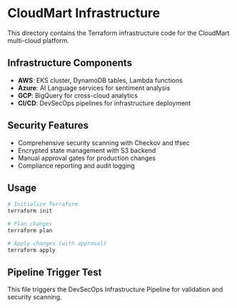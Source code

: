 # CloudMart Infrastructure

This directory contains the Terraform infrastructure code for the CloudMart multi-cloud platform.

## Infrastructure Components

- **AWS**: EKS cluster, DynamoDB tables, Lambda functions
- **Azure**: AI Language services for sentiment analysis  
- **GCP**: BigQuery for cross-cloud analytics
- **CI/CD**: DevSecOps pipelines for infrastructure deployment

## Security Features

- Comprehensive security scanning with Checkov and tfsec
- Encrypted state management with S3 backend
- Manual approval gates for production changes
- Compliance reporting and audit logging

## Usage

```bash
# Initialize Terraform
terraform init

# Plan changes
terraform plan

# Apply changes (with approval)
terraform apply
```

## Pipeline Trigger Test

This file triggers the DevSecOps Infrastructure Pipeline for validation and security scanning.
